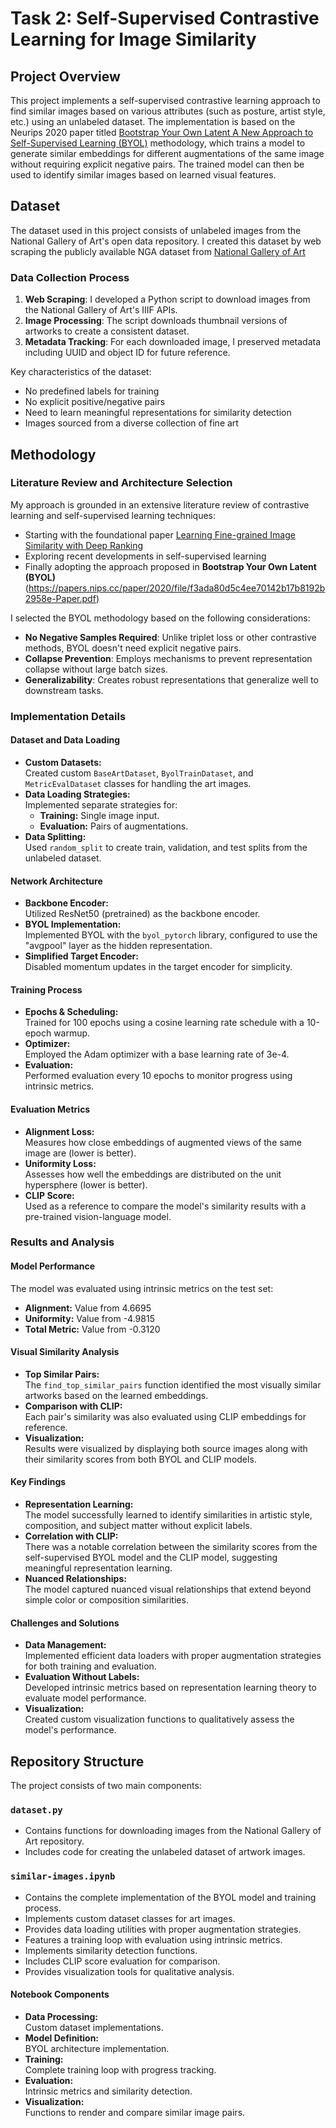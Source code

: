 # Task 2: Self-Supervised Contrastive Learning for Image Similarity

## Project Overview

This project implements a self-supervised contrastive learning approach to find similar images based on various attributes (such as posture, artist style, etc.) using an unlabeled dataset. The implementation is based on the Neurips 2020 paper titled [Bootstrap Your Own Latent
A New Approach to Self-Supervised Learning (BYOL)](https://papers.nips.cc/paper/2020/file/f3ada80d5c4ee70142b17b8192b2958e-Paper.pdf) methodology, which trains a model to generate similar embeddings for different augmentations of the same image without requiring explicit negative pairs. The trained model can then be used to identify similar images based on learned visual features.

## Dataset
The dataset used in this project consists of unlabeled images from the National Gallery of Art's open data repository. I created this dataset by web scraping the publicly available NGA dataset from [National Gallery of Art](https://github.com/NationalGalleryOfArt/opendata) 

### Data Collection Process

1. **Web Scraping**: I developed a Python script to download images from the National Gallery of Art's IIIF APIs.
2. **Image Processing**: The script downloads thumbnail versions of artworks to create a consistent dataset.
3. **Metadata Tracking**: For each downloaded image, I preserved metadata including UUID and object ID for future reference.

Key characteristics of the dataset:
- No predefined labels for training
- No explicit positive/negative pairs
- Need to learn meaningful representations for similarity detection
- Images sourced from a diverse collection of fine art

## Methodology

### Literature Review and Architecture Selection

My approach is grounded in an extensive literature review of contrastive learning and self-supervised learning techniques:

- Starting with the foundational paper [Learning Fine-grained Image Similarity with Deep Ranking](https://arxiv.org/abs/1404.4661)
- Exploring recent developments in self-supervised learning
- Finally adopting the approach proposed in **Bootstrap Your Own Latent (BYOL)** (https://papers.nips.cc/paper/2020/file/f3ada80d5c4ee70142b17b8192b2958e-Paper.pdf)

I selected the BYOL methodology based on the following considerations:

- **No Negative Samples Required**: Unlike triplet loss or other contrastive methods, BYOL doesn't need explicit negative pairs.
- **Collapse Prevention**: Employs mechanisms to prevent representation collapse without large batch sizes.
- **Generalizability**: Creates robust representations that generalize well to downstream tasks.

### Implementation Details

#### Dataset and Data Loading
- **Custom Datasets:**  
  Created custom `BaseArtDataset`, `ByolTrainDataset`, and `MetricEvalDataset` classes for handling the art images.
- **Data Loading Strategies:**  
  Implemented separate strategies for:
  - **Training:** Single image input.
  - **Evaluation:** Pairs of augmentations.
- **Data Splitting:**  
  Used `random_split` to create train, validation, and test splits from the unlabeled dataset.

#### Network Architecture
- **Backbone Encoder:**  
  Utilized ResNet50 (pretrained) as the backbone encoder.
- **BYOL Implementation:**  
  Implemented BYOL with the `byol_pytorch` library, configured to use the "avgpool" layer as the hidden representation.
- **Simplified Target Encoder:**  
  Disabled momentum updates in the target encoder for simplicity.

#### Training Process
- **Epochs & Scheduling:**  
  Trained for 100 epochs using a cosine learning rate schedule with a 10-epoch warmup.
- **Optimizer:**  
  Employed the Adam optimizer with a base learning rate of 3e-4.
- **Evaluation:**  
  Performed evaluation every 10 epochs to monitor progress using intrinsic metrics.

#### Evaluation Metrics
- **Alignment Loss:**  
  Measures how close embeddings of augmented views of the same image are (lower is better).
- **Uniformity Loss:**  
  Assesses how well the embeddings are distributed on the unit hypersphere (lower is better).
- **CLIP Score:**  
  Used as a reference to compare the model's similarity results with a pre-trained vision-language model.

### Results and Analysis

#### Model Performance
The model was evaluated using intrinsic metrics on the test set:
- **Alignment:** Value from 4.6695
- **Uniformity:** Value from  -4.9815
- **Total Metric:** Value from  -0.3120

#### Visual Similarity Analysis
- **Top Similar Pairs:**  
  The `find_top_similar_pairs` function identified the most visually similar artworks based on the learned embeddings.
- **Comparison with CLIP:**  
  Each pair's similarity was also evaluated using CLIP embeddings for reference.
- **Visualization:**  
  Results were visualized by displaying both source images along with their similarity scores from both BYOL and CLIP models.

#### Key Findings
- **Representation Learning:**  
  The model successfully learned to identify similarities in artistic style, composition, and subject matter without explicit labels.
- **Correlation with CLIP:**  
  There was a notable correlation between the similarity scores from the self-supervised BYOL model and the CLIP model, suggesting meaningful representation learning.
- **Nuanced Relationships:**  
  The model captured nuanced visual relationships that extend beyond simple color or composition similarities.

#### Challenges and Solutions
- **Data Management:**  
  Implemented efficient data loaders with proper augmentation strategies for both training and evaluation.
- **Evaluation Without Labels:**  
  Developed intrinsic metrics based on representation learning theory to evaluate model performance.
- **Visualization:**  
  Created custom visualization functions to qualitatively assess the model's performance.

## Repository Structure

The project consists of two main components:

### `dataset.py`
- Contains functions for downloading images from the National Gallery of Art repository.
- Includes code for creating the unlabeled dataset of artwork images.

### `similar-images.ipynb`
- Contains the complete implementation of the BYOL model and training process.
- Implements custom dataset classes for art images.
- Provides data loading utilities with proper augmentation strategies.
- Features a training loop with evaluation using intrinsic metrics.
- Implements similarity detection functions.
- Includes CLIP score evaluation for comparison.
- Provides visualization tools for qualitative analysis.

#### Notebook Components
- **Data Processing:**  
  Custom dataset implementations.
- **Model Definition:**  
  BYOL architecture implementation.
- **Training:**  
  Complete training loop with progress tracking.
- **Evaluation:**  
  Intrinsic metrics and similarity detection.
- **Visualization:**  
  Functions to render and compare similar image pairs.

